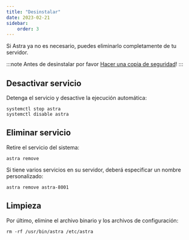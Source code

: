 ```yaml
---
title: "Desinstalar"
date: 2023-02-21
sidebar:
    order: 3
---
```


Si Astra ya no es necesario, puedes eliminarlo completamente de tu servidor.

:::note 
Antes de desinstalar por favor [Hacer una copia de seguridad](/es/astra/admin-guide/administration/backup)!
:::

## Desactivar servicio[](/es/astra/admin-guide/administration/uninstall#disable-service)

Detenga el servicio y desactive la ejecución automática:

```
systemctl stop astra
systemctl disable astra
```

## Eliminar servicio[](/es/astra/admin-guide/administration/uninstall#remove-service)

Retire el servicio del sistema:

```
astra remove
```

Si tiene varios servicios en su servidor, deberá especificar un nombre personalizado:

```
astra remove astra-8001
```

## Limpieza[](/es/astra/admin-guide/administration/uninstall#cleanup)

Por último, elimine el archivo binario y los archivos de configuración:

```
rm -rf /usr/bin/astra /etc/astra
```

